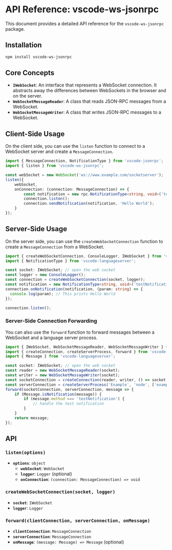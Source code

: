 # API Reference: vscode-ws-jsonrpc

This document provides a detailed API reference for the `vscode-ws-jsonrpc` package.

## Installation

```bash
npm install vscode-ws-jsonrpc
```

## Core Concepts

-   **`IWebSocket`**: An interface that represents a WebSocket connection. It abstracts away the differences between WebSockets in the browser and on the server.
-   **`WebSocketMessageReader`**: A class that reads JSON-RPC messages from a WebSocket.
-   **`WebSocketMessageWriter`**: A class that writes JSON-RPC messages to a WebSocket.

## Client-Side Usage

On the client side, you can use the `listen` function to connect to a WebSocket server and create a `MessageConnection`.

```typescript
import { MessageConnection, NotificationType } from 'vscode-jsonrpc';
import { listen } from 'vscode-ws-jsonrpc';

const webSocket = new WebSocket('ws://www.example.com/socketserver');
listen({
    webSocket,
    onConnection: (connection: MessageConnection) => {
        const notification = new rpc.NotificationType<string, void>('testNotification');
        connection.listen();
        connection.sendNotification(notification, 'Hello World');
    }
});
```

## Server-Side Usage

On the server side, you can use the `createWebSocketConnection` function to create a `MessageConnection` from a WebSocket.

```typescript
import { createWebSocketConnection, ConsoleLogger, IWebSocket } from 'vscode-ws-jsonrpc';
import { NotificationType } from 'vscode-languageserver';

const socket: IWebSocket; // open the web socket
const logger = new ConsoleLogger();
const connection = createWebSocketConnection(socket, logger);
const notification = new NotificationType<string, void>('testNotification');
connection.onNotification(notification, (param: string) => {
  console.log(param); // This prints Hello World
});

connection.listen();
```

### Server-Side Connection Forwarding

You can also use the `forward` function to forward messages between a WebSocket and a language server process.

```typescript
import { IWebSocket, WebSocketMessageReader, WebSocketMessageWriter } from 'vscode-ws-jsonrpc';
import { createConnection, createServerProcess, forward } from 'vscode-ws-jsonrpc/server';
import { Message } from 'vscode-languageserver';

const socket: IWebSocket; // open the web socket
const reader = new WebSocketMessageReader(socket);
const writer = new WebSocketMessageWriter(socket);
const socketConnection = createConnection(reader, writer, () => socket.dispose())
const serverConnection = createServerProcess('Example', 'node', ['example.js']);
forward(socketConnection, serverConnection, message => {
    if (Message.isNotification(message)) {
        if (message.method === 'testNotification') {
            // handle the test notification
        }
    }
    return message;
});
```

## API

### `listen(options)`

-   **`options`**: `object`
    -   **`webSocket`**: `WebSocket`
    -   **`logger`**: `Logger` (optional)
    -   **`onConnection`**: `(connection: MessageConnection) => void`

### `createWebSocketConnection(socket, logger)`

-   **`socket`**: `IWebSocket`
-   **`logger`**: `Logger`

### `forward(clientConnection, serverConnection, onMessage)`

-   **`clientConnection`**: `MessageConnection`
-   **`serverConnection`**: `MessageConnection`
-   **`onMessage`**: `(message: Message) => Message` (optional)
